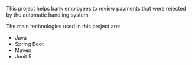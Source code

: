 This project helps bank employees to review payments that were rejected by the automatic handling system.

The main technologies used in this project are:
<ul>
  <li>Java</li>
  <li>Spring Boot</li>
  <li>Maven</li>
  <li>Junit 5</li>
</ul>

